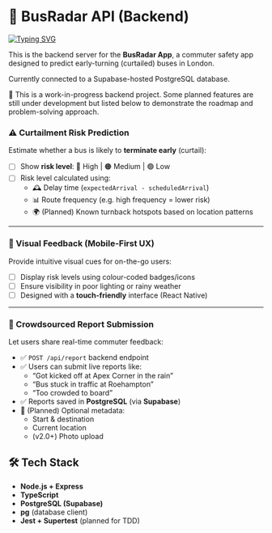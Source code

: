 # 🚌 BusRadar API (Backend)
[![Typing SVG](https://readme-typing-svg.demolab.com?font=Fira+Code&pause=1000&color=F7F547&width=435&lines=Work+in+Progress)](https://git.io/typing-svg)

This is  the backend server for the **BusRadar App**, a commuter safety app designed to predict early-turning (curtailed) buses in London.

Currently connected to a Supabase-hosted PostgreSQL database.  

🧪 This is a work-in-progress backend project. Some planned features are still under development but listed below to demonstrate the roadmap and problem-solving approach.

### ⚠️ Curtailment Risk Prediction

Estimate whether a bus is likely to **terminate early** (curtail):

- [ ] Show **risk level**: 🔴 High | 🟠 Medium | 🟢 Low
- [ ] Risk level calculated using:
  - 🕰️ Delay time (`expectedArrival - scheduledArrival`)
  - 📊 Route frequency (e.g. high frequency = lower risk)
  - 🌍 (Planned) Known turnback hotspots based on location patterns

---

### 🛑 Visual Feedback (Mobile-First UX)

Provide intuitive visual cues for on-the-go users:

- [ ] Display risk levels using colour-coded badges/icons
- [ ] Ensure visibility in poor lighting or rainy weather
- [ ] Designed with a **touch-friendly** interface (React Native)

---

### 📝 Crowdsourced Report Submission

Let users share real-time commuter feedback:

- ✅ `POST /api/report` backend endpoint
- ✅ Users can submit live reports like:
  - “Got kicked off at Apex Corner in the rain”
  - “Bus stuck in traffic at Roehampton”
  - “Too crowded to board”
- ✅ Reports saved in **PostgreSQL** (via **Supabase**)
- 🧭 (Planned) Optional metadata:
  - Start & destination
  - Current location
  - (v2.0+) Photo upload


## 🛠️ Tech Stack

- **Node.js + Express**
- **TypeScript**
- **PostgreSQL (Supabase)**
- **pg** (database client)
- **Jest + Supertest** (planned for TDD)


